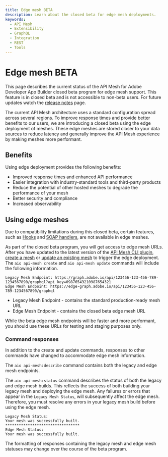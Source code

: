 ```yaml
---
title: Edge mesh BETA
description: Learn about the closed beta for edge mesh deployments.
keywords:
  - API Mesh
  - Extensibility
  - GraphQL
  - Integration
  - REST
  - Tools
---
```


# Edge mesh BETA

<InlineAlert variant="warning" slots="text"/>

This page describes the current status of the API Mesh for Adobe Developer App Builder closed beta program for edge mesh support. This feature is in closed beta and is not accessible to non-beta users. For future updates watch the [release notes](../mesh/release/index.md) page.

The current API Mesh architecture uses a standard configuration spread across several regions. To improve response times and provide better benefits to our users, we are introducing a closed beta using the edge deployment of meshes. These edge meshes are stored closer to your data sources to reduce latency and generally improve the API Mesh experience by making meshes more performant.

## Benefits

Using edge deployment provides the following benefits:

- Improved response times and enhanced API performance
- Easier integration with industry-standard tools and third-party products
- Reduce the potential of other hosted meshes to degrade the performance of your mesh
- Better security and compliance
- Increased observability

## Using edge meshes

<InlineAlert variant="info" slots="text"/>

Due to compatibility limitations during this closed beta, certain features, such as [Hooks](../mesh/advanced/hooks.md) and [SOAP handlers](../mesh/basic/handlers/soap.md), are not available in edge meshes.

As part of the closed beta program, you will get access to edge mesh URLs. After you have updated to the latest version of the [API Mesh CLI plugin](../mesh/basic/index.md#configure-your-environment), [create a mesh](../mesh/basic/create-mesh.md) or [update an existing mesh](../mesh/basic/create-mesh.md#update-an-existing-mesh) to trigger the edge deployment. The `aio api-mesh create` and `aio api-mesh update` commands will include the following information.

```terminal
Legacy Mesh Endpoint: https://graph.adobe.io/api/123456-123-456-789-1234567890/graphql?api_key=09876543210987654321
Edge Mesh Endpoint: https://edge-graph.adobe.io/api/123456-123-456-789-1234567890/graphql
```

- Legacy Mesh Endpoint - contains the standard production-ready mesh URL
- Edge Mesh Endpoint - contains the closed beta edge mesh URL

<InlineAlert variant="info" slots="text"/>

While the beta edge mesh endpoints will be faster and more performant, you should use these URLs for testing and staging purposes only.

### Command responses

In addition to the create and update commands, responses to other commands have changed to accommodate edge mesh information.

The `aio api-mesh:describe` command contains both the legacy and edge mesh endpoints.

The `aio api-mesh:status` command describes the status of both the legacy and edge mesh builds. This reflects the success of both building your legacy mesh and deploying the edge mesh. Any failures or errors that appear in the `Legacy Mesh Status`, will subsequently affect the edge mesh. Therefore, you must resolve any errors in your legacy mesh build before using the edge mesh.

```terminal
Legacy Mesh Status: 
Your mesh was successfully built.
*********************************
Edge Mesh Status:
Your mesh was successfully built.
```

<InlineAlert variant="info" slots="text"/>

The formatting of responses containing the legacy mesh and edge mesh statuses may change over the course of the beta program.
